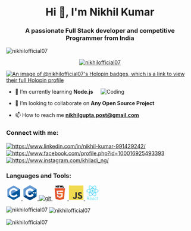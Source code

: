 <h1 align="center">Hi 👋, I'm Nikhil Kumar</h1>
<h3 align="center">A passionate Full Stack developer and competitive Programmer from India</h3>

<p align="left"> <img src="https://komarev.com/ghpvc/?username=nikhilofficial07&label=Profile%20views&color=0e75b6&style=flat" alt="nikhilofficial07" /> </p>

<!--
<p align="left"> <a href="https://github.com/ryo-ma/github-profile-trophy"><img src="https://github-profile-trophy.vercel.app/?username=nikhilofficial07" alt="nikhilofficial07" /></a> </p> 
!-->

<p align="center" width="100%"> <a href="https://github.com/ryo-ma/github-profile-trophy"><img src="https://github-profile-trophy.vercel.app/?username=nikhilofficial07&margin-w=15&margin-h=5&theme=solarized&column=-1" alt="nikhilofficial07" /></a> </p>

[![An image of @nikhilofficial07's Holopin badges, which is a link to view their full Holopin profile](https://holopin.me/nikhilofficial07)](https://holopin.io/@nikhilofficial07)

<img align="right" alt="Coding" width="250" src="https://i.giphy.com/media/du3J3cXyzhj75IOgvA/giphy.webp">

- 🌱 I’m currently learning **Node.js**

- 👯 I’m looking to collaborate on **Any Open Source Project**

- 📫 How to reach me **nikhilgupta.post@gmail.com**

<h3 align="left">Connect with me:</h3>
<p align="left">
<a href="https://linkedin.com/in/nikhil-kumar-991429242" target="blank"><img align="center" src="https://raw.githubusercontent.com/rahuldkjain/github-profile-readme-generator/master/src/images/icons/Social/linked-in-alt.svg" alt="https://www.linkedin.com/in/nikhil-kumar-991429242/" height="30" width="40" /></a>
<a href="https://www.facebook.com/profile.php?id=100016925493393" target="blank"><img align="center" src="https://raw.githubusercontent.com/rahuldkjain/github-profile-readme-generator/master/src/images/icons/Social/facebook.svg" alt="https://www.facebook.com/profile.php?id=100016925493393" height="30" width="40" /></a>
<a href="https://www.instagram.com/khiladi_ng/" target="blank"><img align="center" src="https://raw.githubusercontent.com/rahuldkjain/github-profile-readme-generator/master/src/images/icons/Social/instagram.svg" alt="https://www.instagram.com/khiladi_ng/" height="30" width="40" /></a>
</p>

<h3 align="left">Languages and Tools:</h3>
<p align="left"> <a href="https://www.cprogramming.com/" target="_blank" rel="noreferrer"> <img src="https://raw.githubusercontent.com/devicons/devicon/master/icons/c/c-original.svg" alt="c" width="40" height="40"/> </a> <a href="https://www.w3schools.com/cpp/" target="_blank" rel="noreferrer"> <img src="https://raw.githubusercontent.com/devicons/devicon/master/icons/cplusplus/cplusplus-original.svg" alt="cplusplus" width="40" height="40"/> </a> <a href="https://git-scm.com/" target="_blank" rel="noreferrer"> <img src="https://www.vectorlogo.zone/logos/git-scm/git-scm-icon.svg" alt="git" width="40" height="40"/> </a> <a href="https://www.w3.org/html/" target="_blank" rel="noreferrer"> <img src="https://raw.githubusercontent.com/devicons/devicon/master/icons/html5/html5-original-wordmark.svg" alt="html5" width="40" height="40"/> </a> <a href="https://developer.mozilla.org/en-US/docs/Web/JavaScript" target="_blank" rel="noreferrer"> <img src="https://raw.githubusercontent.com/devicons/devicon/master/icons/javascript/javascript-original.svg" alt="javascript" width="40" height="40"/> </a> <a href="https://reactjs.org/" target="_blank" rel="noreferrer"> <img src="https://raw.githubusercontent.com/devicons/devicon/master/icons/react/react-original-wordmark.svg" alt="react" width="40" height="40"/> </a> </p>

<p><img align="left" src="https://github-readme-stats.vercel.app/api/top-langs?username=nikhilofficial07&show_icons=true&locale=en&layout=compact" alt="nikhilofficial07" /></p>

<p>&nbsp;<img align="center" src="https://github-readme-stats.vercel.app/api?username=nikhilofficial07&show_icons=true&locale=en" alt="nikhilofficial07" /></p>

<p><img align="center" src="https://github-readme-streak-stats.herokuapp.com/?user=nikhilofficial07&" alt="nikhilofficial07" /></p>
